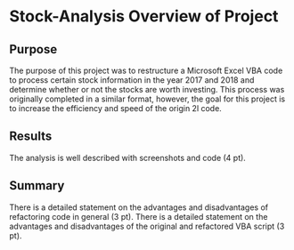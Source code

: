 # Stock-Analysis Overview of Project
## Purpose

The purpose of this project was to restructure a Microsoft Excel VBA code to process certain stock information in the year 2017 and 2018 and determine whether or not the stocks are worth investing. This process was originally completed in a similar format, however, the goal for this project is to increase the efficiency and speed of the origin 2l code.

## Results
The analysis is well described with screenshots and code (4 pt).
## Summary
There is a detailed statement on the advantages and disadvantages of refactoring code in general (3 pt).
There is a detailed statement on the advantages and disadvantages of the original and refactored VBA script (3 pt).

#

